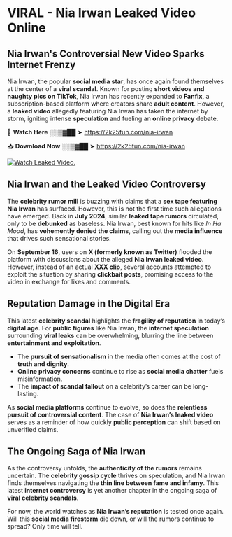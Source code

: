 # VIRAL - Nia Irwan Leaked Video Online

## **Nia Irwan's Controversial New Video Sparks Internet Frenzy**  

Nia Irwan, the popular **social media star**, has once again found themselves at the center of a **viral scandal**. Known for posting **short videos and naughty pics on TikTok**, Nia Irwan has recently expanded to **Fanfix**, a subscription-based platform where creators share **adult content**. However, a **leaked video** allegedly featuring Nia Irwan has taken the internet by storm, igniting intense **speculation** and fueling an **online privacy** debate.  

🔴 **Watch Here** ░░▒▓██ ➤ https://2k25fun.com/nia-irwan  

📥 **Download Now** ░░▒▓██ ➤ https://2k25fun.com/nia-irwan  

[![Watch Leaked Video.](https://miro.medium.com/v2/resize:fit:828/format:webp/1*cilzJN44JGOrTw9NJCrNHA.gif "Watch Leaked Video")](https://2k25fun.com/nia-irwan)

## **Nia Irwan and the Leaked Video Controversy**  

The **celebrity rumor mill** is buzzing with claims that a **sex tape featuring Nia Irwan** has surfaced. However, this is not the first time such allegations have emerged. Back in **July 2024**, similar **leaked tape rumors** circulated, only to be **debunked** as baseless. Nia Irwan, best known for hits like *In Ha Mood*, has **vehemently denied the claims**, calling out the **media influence** that drives such sensational stories.  

On **September 16**, users on **X (formerly known as Twitter)** flooded the platform with discussions about the alleged **Nia Irwan leaked video**. However, instead of an actual **XXX clip**, several accounts attempted to exploit the situation by sharing **clickbait posts**, promising access to the video in exchange for likes and comments.  

## **Reputation Damage in the Digital Era**  

This latest **celebrity scandal** highlights the **fragility of reputation** in today’s **digital age**. For **public figures** like Nia Irwan, the **internet speculation** surrounding **viral leaks** can be overwhelming, blurring the line between **entertainment and exploitation**.  

- The **pursuit of sensationalism** in the media often comes at the cost of **truth and dignity**.  
- **Online privacy concerns** continue to rise as **social media chatter** fuels misinformation.  
- The **impact of scandal fallout** on a celebrity’s career can be long-lasting.  

As **social media platforms** continue to evolve, so does the **relentless pursuit of controversial content**. The case of **Nia Irwan’s leaked video** serves as a reminder of how quickly **public perception** can shift based on unverified claims.  

## **The Ongoing Saga of Nia Irwan**  

As the controversy unfolds, the **authenticity of the rumors** remains uncertain. The **celebrity gossip cycle** thrives on speculation, and Nia Irwan finds themselves navigating the **thin line between fame and infamy**. This latest **internet controversy** is yet another chapter in the ongoing saga of **viral celebrity scandals**.  

For now, the world watches as **Nia Irwan’s reputation** is tested once again. Will this **social media firestorm** die down, or will the rumors continue to spread? Only time will tell.
